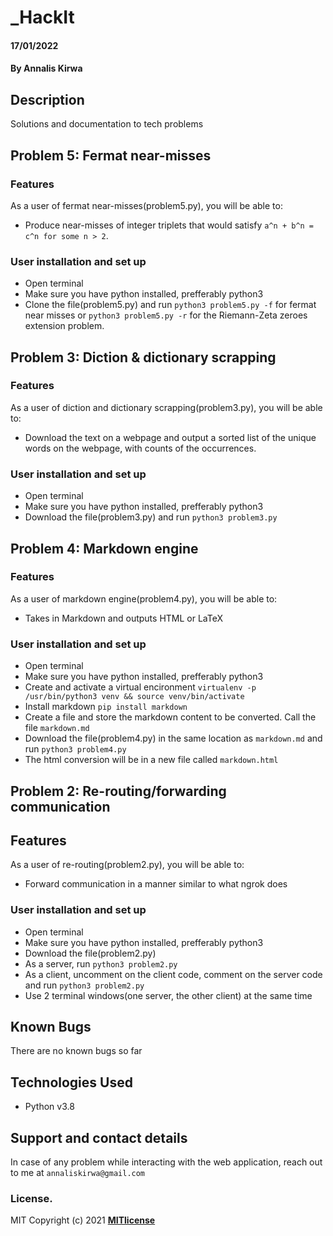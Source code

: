 # _HackIt   
#### 17/01/2022   
#### By **Annalis Kirwa** 
## Description  
Solutions and documentation to tech problems   
## Problem 5: Fermat near-misses  
### Features  
As a user of fermat near-misses(problem5.py), you will be able to:
* Produce near-misses of integer triplets that would satisfy ``a^n + b^n = c^n for some n > 2``.  
### User installation and set up  
* Open terminal  
* Make sure you have python installed, prefferably python3  
* Clone the file(problem5.py) and run ``python3 problem5.py -f`` for fermat near misses or ``python3 problem5.py -r`` for the Riemann-Zeta zeroes extension problem.  

## Problem 3: Diction & dictionary scrapping  
### Features  
As a user of diction and dictionary scrapping(problem3.py), you will be able to:
* Download the text on a webpage and output a sorted list of the unique words on the webpage, with counts of the occurrences.  
### User installation and set up  
* Open terminal  
* Make sure you have python installed, prefferably python3  
* Download the file(problem3.py) and run ``python3 problem3.py``   

## Problem 4: Markdown engine  
### Features  
As a user of markdown engine(problem4.py), you will be able to:
*  Takes in Markdown and outputs HTML or LaTeX   
### User installation and set up   
* Open terminal  
* Make sure you have python installed, prefferably python3  
* Create and activate a virtual encironment `virtualenv -p /usr/bin/python3 venv && source venv/bin/activate`  
* Install markdown `pip install markdown`  
* Create a file and store the markdown content to be converted. Call the file `markdown.md`
* Download the file(problem4.py) in the same location as `markdown.md` and run `python3 problem4.py`  
* The html conversion will be in a new file called `markdown.html`  

## Problem 2: Re-routing/forwarding communication  
## Features  
As a user of re-routing(problem2.py), you will be able to:  
* Forward communication in a manner similar to what ngrok does  
### User installation and set up  
* Open terminal  
* Make sure you have python installed, prefferably python3  
* Download the file(problem2.py)  
* As a server, run `python3 problem2.py`  
* As a client, uncomment on the client code, comment on the server code and run `python3 problem2.py`   
* Use 2 terminal windows(one server, the other client) at the same time   

## Known Bugs
There are no known bugs so far
## Technologies Used  
* Python v3.8   
## Support and contact details
In case of any problem while interacting with the web application, reach out to me at `annaliskirwa@gmail.com`
### License.
MIT Copyright (c) 2021 **[MITlicense](LICENSE)**
